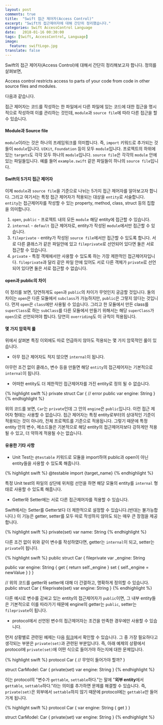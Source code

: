 ```yaml
---
layout: post
comments: true
title:  "Swift 접근 제어자(Access Control)"
excerpt: "Swift의 접근제어자에 대해 간단히 정리했습니다."
categories: Swift AccessControl Language
date:   2018-01-16 00:30:00
tags: [Swift, AccessControl, Language]
image:
  feature: swiftLogo.jpg
translate: false
---
```


Swift의 접근 제어자(Access Control)에 대해서 간단히 정리해보고자 합니다. 정의를 살펴보면,

<div class="message">
  Access control restricts access to parts of your code from code in other source files and modules.
</div>

다음과 같습니다.

접근 제어자는 코드를 작성하는 한 파일에서 다른 파일에 있는 코드에 대한 접근을 명시적으로 작성하여 이를 관리하는 것인데, `module`과 `source file`에 따라 다른 접근을 할 수 있습니다.

#### Module과 Source file

`module`이라는 것은 하나의 프레임워크를 의미합니다. 즉, `import` 키워드로 추가되는 것들이 `module`입니다. `UIKit`, `Foundation` 등이 모두 `module`입니다. 프로젝트의 하위에 있는 `targets`도 각각 모두 하나의 `module`입니다. `source file`은 각각의 `module` 안에 있는 파일들입니다. 예를 들어 `example.swift` 같은 파일들이 하나의 `source file`입니다.

#### Swift의 5가지 접근 제어자

이제 `module`과 `source file`을 기준으로 나뉘는 5가지 접근 제어자를 알아보고자 합니다. 그리고 여기서는 특정 접근 제어자가 적용되는 대상을 `entity`로 서술합니다. `entity`는 접근제어자를 작성할 수 있는 property, method, class, struct 등의 집합을 의미합니다.

1. `open`, `public` - 프로젝트 내의 모든 `module` 해당 entity에 접근할 수 있습니다.
2. `internal` - `default` 접근 제어자로, entity가 작성된 `module`에서만 접근할 수 있습니다.
3. `fileprivate` - entity가 작성된 `source file`에서만 접근할 수 있도록 합니다. 서로 다른 클래스가 같은 파일안에 있고 `fileprivate`로 선언되어 있다면 둘은 서로 접근할 수 있습니다.
4. `private` - 특정 객체에서만 사용할 수 있도록 하는 가장 제한적인 접근제어자입니다. `fileprivate`과 달리 같은 파일 안에 있어도 서로 다른 객체가 `private`로 선언되어 있다면 둘은 서로 접근할 수 없습니다.


#### open과 public의 차이

이 정리를 보면, 당연하게도 `open`과 `public`의 차이가 무엇인지 궁금할 것입니다. 둘의 차이는 `open`은 다른 모듈에서 `subclass`가 가능하지만, `public`은 그렇지 않다는 것입니다. 먼저 `open`은 `class`에만 사용될 수 있습니다. 그리고 한 모듈에서 만든 class를 `superClass`로 하는 `subClass`를 다른 모듈에서 만들기 위해서는 해당 `superClass`가 `open`으로 선언되어야 합니다. 당연히 `overriding`도 이 규칙이 적용됩니다.

#### 몇 가지 암묵적 룰

위에서 살펴본 특징 이외에도 따로 언급하지 않아도 적용되는 몇 가지 암묵적인 룰이 있습니다.

- 아무 접근 제어자도 적지 않으면 `internal`이 됩니다.

아무런 조건 없이 클래스, 변수 등을 만들면 해당 `entity`의 접근제어자는 기본적으로 `internal`이 됩니다.

- 어떠한 entity도 더 제한적인 접근제어자를 가진 entity로 정의 될 수 없습니다.

{% highlight swift %}
private struct Car {
  // error
  public var engine: String
}
{% endhighlight %}

위의 코드를 보면, `Car`는 `private`인데 그 안의 `engine`은 `public`입니다. 이런 접근 제어자 형태는 사용할 수 없습니다. 접근 제어자는 특정 entity로부터의 상대적인 기준이 적용되는 것이 아니라, 전체 프로젝트를 기준으로 적용됩니다. 그렇기 때문에 특정 entity 안의 변수, 메소드들은 기본적으로 해당 entity의 접근제어자보다 강하게만 적용될 수 있고, 더 약하게 적용될 수는 없습니다.

#### 유용한 기타 사항

- Unit Test는 `@testable` 키워드로 모듈을 import하여 public과 open이 아닌 entity들을 사용할 수 있도록 해줍니다.

{% highlight swift %}
@testable import {target_name}
{% endhighlight %}

특정 Unit test의 파일의 상단에 위처럼 선언을 하면 해당 모듈의 entity를 `internal` 형태로 사용할 수 있도록 해줍니다.

- Getter와 Setter에는 서로 다른 접근제어자를 적용할 수 있습니다.

Swift에서는 Setter를 Getter보다 더 제한적으로 설정할 수 있습니다.(반대는 불가능합니다.) 이 기능은 getter, setter를 모두 따로 작성하지 않아도 되는 매우 큰 장점을 제공합니다.

{% highlight swift %}
private(set) var name: String
{% endhighlight %}

다른 조건 없이 위와 같이 변수를 작성하였다면, getter는 `internal`이 되고, setter는 `private`이 됩니다.

{% highlight swift %}
public struct Car {
  fileprivate var _engine: String

  public var engine: String {
    get {
        return self._engine
    } set {
        self._engine = newValue
    }
  }
}

// 위의 코드를 getter와 setter에 대해 더 간결하고, 명확하게 정의할 수 있습니다.
public struct Car {
  fileprivate(set) var engine: String
}
{% endhighlight %}

다른 예시로 변수를 감싸고 있는 entity의 접근제어자가 `public`이면, 그 내부 entity들은 기본적으로 이를 따라가기 때문에 engine의 getter는 `public`, setter는 `fileprivate`이 됩니다.

- protocol에서 선언된 변수의 접근제어자는 조건을 만족한 경우에만 사용할 수 있습니다.

먼저 상황별로 관련된 예제는 다음 [링크](https://stackoverflow.com/a/38281420/5130783)에서 확인할 수 있습니다. 그 중 가장 필요하다고 생각되는 부분은 `private(set)`과 관련된 부분입니다. 즉, 아래 예제의 상황에서 protocol에 `private(set)`에 어떤 식으로 들어가야 하는지에 대한 문제입니다.

{% highlight swift %}
protocol Car {
  // 무엇이 들어가야 할까?
}

struct CarModel: Car {
  private(set) var engine: String
}
{% endhighlight %}

이는 protocol의 "변수가 `gettable`, `settable`하다."는 말에 "**외부 entity**에서 `gettable`, `settable`하다."라는 의미를 추가하면 문제를 해결할 수 있습니다. 즉, `private(set)`은 외부에서 `settable`하지 않기 때문에 protocol에는 `gettable`만 들어가게 됩니다.

{% highlight swift %}
protocol Car {
  var engine: String { get }
}

struct CarModel: Car {
  private(set) var engine: String
}
{% endhighlight %}
